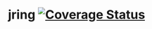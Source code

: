 # jring [![Coverage Status](https://coveralls.io/repos/github/dotwoo/jring/badge.svg?branch=master)](https://coveralls.io/github/dotwoo/jring?branch=master)
